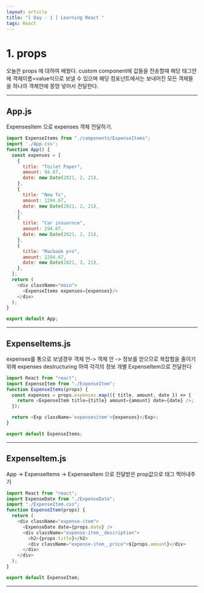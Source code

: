 ```yaml
---
layout: article
title: "[ Day - 1 ] Learning React "
tags: React
---
```

 
# 1. props
오늘은 props 에 대하여 배웠다.
custom component에 값들을 전송할때 해당 태그안에 객체이름=value식으로 보낼 수 있으며
해당 컴포넌트에서는 보내어진 모든 객체들을 하나의 객체안에 몽땅 넣어서 전달한다.

---
## App.js
ExpensesItem 으로 expenses 객체 전달하기.
~~~js
import ExpenseItems from "./components/ExpenseItems";
import './App.css';
function App() {
  const expenses = [
    {
      title: "Toilet Paper",
      amount: 94.67,
      date: new Date(2021, 2, 21),
    },
    {
      title: "New Tv",
      amount: 1294.67,
      date: new Date(2021, 2, 21),
    },
    {
      title: "Car insuarnce",
      amount: 294.67,
      date: new Date(2021, 2, 21),
    },
    {
      title: "Macbook pro",
      amount: 2294.67,
      date: new Date(2021, 2, 21),
    },
  ];
  return (
    <div className="main">
      <ExpenseItems expenses={expenses}/>
    </div>
  );
}

export default App;
~~~

---

## ExpenseItems.js
expenses를 통으로 보낼경우 객체 안-> 객체 안 -> 정보를 얻으므로 복잡함을 줄이기 위해 
expenses destructuring 하여 각각의 정보 개별 ExpenseItem으로 전달한다
~~~js
import React from "react";
import ExpenseItem from "./ExpenseItem";
function ExpenseItems(props) {
  const expenses = props.expenses.map(({ title, amount, date }) => {
    return <ExpenseItem title={title} amount={amount} date={date} />;
  });

  return <Exp className='expensesitem'>{expenses}</Exp>;
}

export default ExpenseItems;
~~~
---

## ExpenseItem.js
App -> ExpenseItems -> ExpensesItem 으로 전달받은 prop값으로 태그 찍어내주기
~~~js
import React from "react";
import ExpenseDate from "./ExpenseDate";
import "./ExpenseItem.css";
function ExpenseItem(props) {
  return (
    <div className="expense-item">
      <ExpenseDate date={props.date} />
      <div className="expense-item__description">
        <h2>{props.title}</h2>
        <div className="expense-item__price">${props.amount}</div>
      </div>
    </div>
  );
}

export default ExpenseItem;

~~~



---